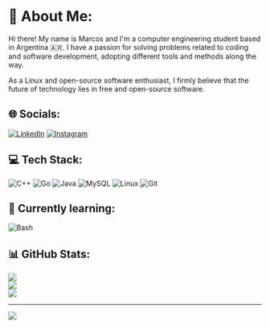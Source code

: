 # 💫 About Me:
Hi there! My name is Marcos and I'm a computer engineering student based in Argentina 🇦🇷. I have a passion for solving problems related to coding and software development, adopting different tools and methods along the way.

As a Linux and open-source software enthusiast, I firmly believe that the future of technology lies in free and open-source software.

## 🌐 Socials:
[![LinkedIn](https://img.shields.io/badge/LinkedIn-%230077B5.svg?style=for-the-badge&logo=linkedin&logoColor=white)](https://www.linkedin.com/in/marcos-fagiano-5b721323a/) [![Instagram](https://img.shields.io/badge/Instagram-%23E4405F.svg?style=for-the-badge&logo=Instagram&logoColor=white)](https://www.instagram.com/marcosfagiano/)
## 💻 Tech Stack:
![C++](https://img.shields.io/badge/C++-00599C?style=for-the-badge&logo=c%2B%2B&logoColor=white)
![Go](https://img.shields.io/badge/Go-00ADD8?style=for-the-badge&logo=go&logoColor=white)
![Java](https://img.shields.io/badge/Java-ED8B00?style=for-the-badge&logo=openjdk&logoColor=white)
![MySQL](https://img.shields.io/badge/MySQL-4479A1?style=for-the-badge&logo=mysql&logoColor=white)
![Linux](https://img.shields.io/badge/Linux-FCC624?style=for-the-badge&logo=linux&logoColor=black)
![Git](https://img.shields.io/badge/Git-F05032?style=for-the-badge&logo=git&logoColor=white)

## 📖 Currently learning:
![Bash](https://img.shields.io/badge/bash-%23F2F2F2.svg?style=for-the-badge&logo=gnubash&logoColor=%232A3439)


## 📊 GitHub Stats:
![](https://github-readme-stats.vercel.app/api?username=marcosfagiano&theme=dracula&hide_border=false&include_all_commits=false&count_private=false)<br/>
![](https://github-readme-streak-stats.herokuapp.com/?user=marcosfagiano&theme=dracula&hide_border=false)<br/>
![](https://github-readme-stats.vercel.app/api/top-langs/?username=marcosfagiano&theme=dracula&hide_border=false&include_all_commits=false&count_private=false&layout=compact)

<!--- ### 🔝 Top Contributed Repo
![](https://github-contributor-stats.vercel.app/api?username=marcosfagiano&limit=5&theme=dracula&combine_all_yearly_contributions=true&no-frame=true) --->
---
[![](https://visitcount.itsvg.in/api?id=marcosfagiano&icon=3&color=12)](https://visitcount.itsvg.in)
